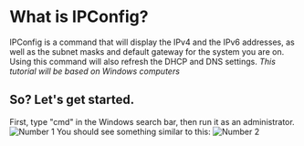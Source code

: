 # What is IPConfig?
IPConfig is a command that will display the IPv4 and the IPv6 addresses, as well as the subnet masks and default gateway for the system you are on.
Using this command will also refresh the DHCP and DNS settings.
*This tutorial will be based on Windows computers*
## So? Let's get started.
First, type "cmd" in the Windows search bar, then run it as an administrator.
![Number 1](https://xedricity.com/static/images/How%20to%20open%20command%20prompt%20as%20administrator.jpg)
You should see something similar to this:
![Number 2](https://media.geeksforgeeks.org/wp-content/uploads/20200318174134/How-cmd-looks.png)

